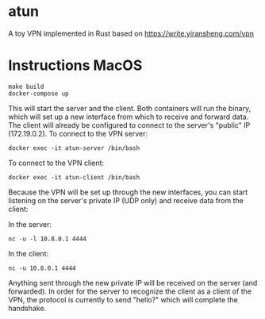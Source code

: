# atun
A toy VPN implemented in Rust based on https://write.yiransheng.com/vpn

# Instructions MacOS
```
make build
docker-compose up
```

This will start the server and the client. Both containers will run the binary, which will set up a new interface from which to receive and forward data.
The client will already be configured to connect to the server's "public" IP (172.19.0.2). 
To connect to the VPN server: 

```
docker exec -it atun-server /bin/bash
```

To connect to the VPN client: 

```
docker exec -it atun-client /bin/bash
```

Because the VPN will be set up through the new interfaces, you can start listening on the server's private IP (UDP only) and receive data from the client:

In the server:
```
nc -u -l 10.8.0.1 4444
```

In the client:

```
nc -u 10.8.0.1 4444
```

Anything sent through the new private IP will be received on the server (and forwarded). In order for the server to recognize the client as a client of the VPN, the protocol is currently to send "hello?" which will complete the handshake.
